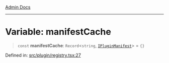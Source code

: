 [Admin Docs](/)

***

# Variable: manifestCache

> `const` **manifestCache**: `Record`\<`string`, [`IPluginManifest`](../../types/interfaces/IPluginManifest.md)\> = `{}`

Defined in: [src/plugin/registry.tsx:27](https://github.com/PalisadoesFoundation/talawa-admin/blob/main/src/plugin/registry.tsx#L27)
